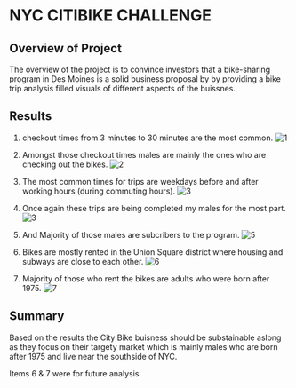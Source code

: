 # NYC CITIBIKE CHALLENGE

## Overview of Project
The overview of the project is to convince investors that a bike-sharing program in Des Moines is a solid business proposal by
by providing a bike trip analysis filled visuals of different aspects of the buissnes.
 
## Results
1. checkout times from 3 minutes to 30 minutes are the most common.
![1](https://user-images.githubusercontent.com/106290370/187213890-fdde4b78-6240-4592-9132-ba1391ef6d72.PNG)

2. Amongst those checkout times males are mainly the ones who are checking out the bikes. 
![2](https://user-images.githubusercontent.com/106290370/187213911-afe57616-69b2-480c-b847-826dd36a1a47.PNG)

3. The most common times for trips are weekdays before and after working hours (during commuting hours).
![3](https://user-images.githubusercontent.com/106290370/187213935-d0fd7e33-f9ab-4af4-9341-5bc968b5f882.PNG)

4. Once again these trips are being completed my males for the most part. 
![3](https://user-images.githubusercontent.com/106290370/187213959-71a554cb-42fa-4bcb-9e5c-7e71b598a9e3.PNG)

5. And Majority of those males are subcribers to the program. 
![5](https://user-images.githubusercontent.com/106290370/187213979-6b8addcd-0e6a-4ffe-9ac2-96cde90fa011.PNG)

6. Bikes are mostly rented in the Union Square district where housing and subways are close to each other. 
![6](https://user-images.githubusercontent.com/106290370/187214000-50775309-4339-469a-b7cb-f6b874df67a0.PNG)

7. Majority of those who rent the bikes are adults who were born after 1975.
![7](https://user-images.githubusercontent.com/106290370/187214023-9d3657d9-d34c-41d4-bc9c-2843fddfd88c.PNG)

## Summary

Based on the results the City Bike buisness should be substainable aslong as they focus on their targety market which is
mainly males who are born after 1975 and live near the southside of NYC.

Items 6 & 7 were for future analysis
